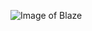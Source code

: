 ![Image of Blaze](https://static.wikia.nocookie.net/megaman/images/5/56/Mmx6blazeheatnix.jpg/revision/latest?cb=20181210213033)
